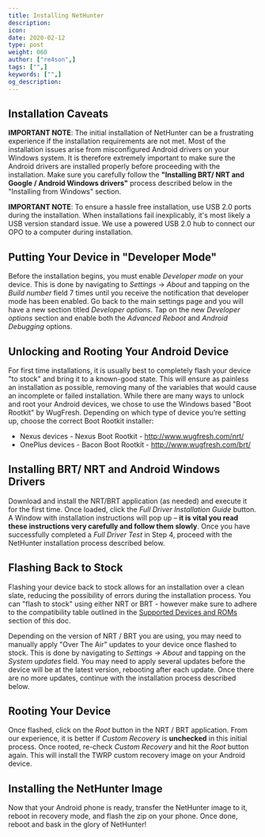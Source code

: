 ```yaml
---
title: Installing NetHunter
description:
icon:
date: 2020-02-12
type: post
weight: 060
author: ["re4son",]
tags: ["",]
keywords: ["",]
og_description:
---
```


## Installation Caveats

**IMPORTANT NOTE**: The initial installation of NetHunter can be a frustrating experience if the installation requirements are not met. Most of the installation issues arise from misconfigured Android drivers on your Windows system. It is therefore extremely important to make sure the Android drivers are installed properly before proceeding with the installation. Make sure you carefully follow the **"Installing BRT/ NRT and Google / Android Windows drivers"** process described below in the "Installing from Windows" section.

**IMPORTANT NOTE**: To ensure a hassle free installation, use USB 2.0 ports during the installation. When installations fail inexplicably, it's most likely a USB version standard issue. We use a powered USB 2.0 hub to connect our OPO to a computer during installation.

## Putting Your Device in "Developer Mode"

Before the installation begins, you must enable _Developer mode_ on your device. This is done by navigating to _Settings_ -> _About_ and tapping on the _Build number_ field 7 times until you receive the notification that developer mode has been enabled. Go back to the main settings page and you will have a new section titled _Developer options_. Tap on the new _Developer options_ section and enable both the _Advanced Reboot_ and _Android Debugging_ options.

## Unlocking and Rooting Your Android Device
For first time installations, it is usually best to completely flash your device "to stock" and bring it to a known-good state. This will ensure as painless an installation as possible, removing many of the variables that would cause an incomplete or failed installation. While there are many ways to unlock and root your Android devices, we chose to use the Windows based "Boot Rootkit" by WugFresh. Depending on which type of device you’re setting up, choose the correct Boot Rootkit installer:

* Nexus devices -  Nexus Boot Rootkit -  http://www.wugfresh.com/nrt/
* OnePlus devices - Bacon Boot Rootkit -  http://www.wugfresh.com/brt/

## Installing BRT/ NRT and Android Windows Drivers

Download and install the NRT/BRT application (as needed) and execute it for the first time. Once loaded, click the _Full Driver Installation Guide_ button. A Window with installation instructions will pop up – **it is vital you read these instructions very carefully and follow them slowly**. Once you have successfully completed a _Full Driver Test_ in Step 4, proceed with the NetHunter installation process described below.

## Flashing Back to Stock

Flashing your device back to stock allows for an installation over a clean slate, reducing the possibility of errors during the installation process. You can "flash to stock" using either NRT or BRT - however make sure to adhere to the compatibility table outlined in the [Supported Devices and ROMs](/docs/nethunter/home/#1-0-supported-devices-and-roms) section of this doc.

Depending on the version of NRT / BRT you are using, you may need to manually apply "Over The Air" updates to your device once flashed to stock. This is done by navigating to _Settings_ -> _About_ and tapping on the _System updates_ field. You may need to apply several updates before the device will be at the latest version, rebooting after each update. Once there are no more updates, continue with the installation process described below.

## Rooting Your Device

Once flashed, click on the _Root_ button in the NRT / BRT application. From our experience, it is better if _Custom Recovery_ is **unchecked** in this initial process. Once rooted, re-check _Custom Recovery_ and hit the _Root_ button again. This will install the TWRP custom recovery image on your Android device.

## Installing the NetHunter Image

Now that your Android phone is ready, transfer the NetHunter image to it, reboot in recovery mode, and flash the zip on your phone. Once done, reboot and bask in the glory of NetHunter!
